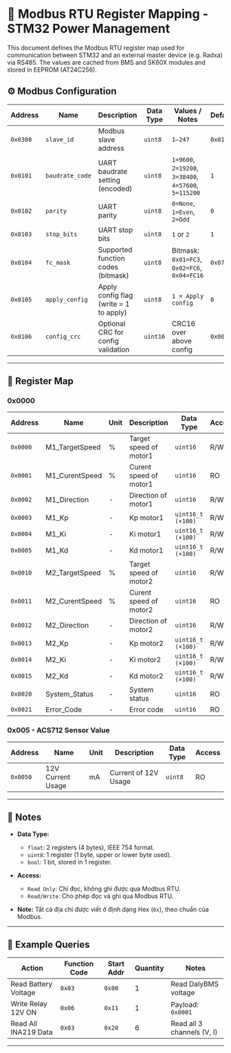 # 📘 Modbus RTU Register Mapping - STM32 Power Management

This document defines the Modbus RTU register map used for communication between STM32 and an external master device (e.g. Radxa) via RS485. The values are cached from BMS and SK60X modules and stored in EEPROM (AT24C256).

## ⚙️ Modbus Configuration

| Address   | Name | Description | Data Type | Values / Notes | Default | Access |
|-----------|------|-------------|-----------|----------------|---------|--------|
| `0x0300`  | `slave_id` | Modbus slave address | `uint8` | `1–247` | `0x01` | Read/Write |
| `0x0101`  | `baudrate_code`| UART baudrate setting (encoded) | `uint8` | `1=9600`, `2=19200`, `3=38400`, `4=57600`, `5=115200` | `1` | Read/Write |
| `0x0102`  | `parity`| UART parity | `uint8` | `0=None`, `1=Even`, `2=Odd` | `0` | Read/Write |
| `0x0103`  | `stop_bits` | UART stop bits | `uint8` | `1` or `2` | `1` | Read/Write |
| `0x0104`  | `fc_mask` | Supported function codes (bitmask) | `uint8` | Bitmask: `0x01=FC3`, `0x02=FC6`, `0x04=FC16` | `0x07` | Read/Write |
| `0x0105`  | `apply_config` | Apply config flag (write = 1 to apply)| `uint8` | `1 = Apply config` | `0` | Write only |
| `0x0106`  | `config_crc` | Optional CRC for config validation | `uint16` | CRC16 over above config | `0x0000`| Optional |

---


## 📑 Register Map
### 0x0000
| Address | Name | Unit | Description | Data Type | Access |
|---------|------|------|-------------|-----------|--------|
| `0x0000`| M1_TargetSpeed | % |  Target speed of motor1| `uint16` | R/W |
| `0x0001`| M1_CurentSpeed | % | Curent speed of motor1 | `uint16` | RO  |
| `0x0002`| M1_Direction   | - | Direction of motor1    | `uint16` | R/W |
| `0x0003`| M1_Kp | - | Kp motor1 | `uint16_t (×100)` | R/W |
| `0x0004`| M1_Ki | - | Ki motor1 | `uint16_t (×100)` | R/W |
| `0x0005`| M1_Kd | - | Kd motor1 | `uint16_t (×100)` | R/W |
| `0x0010`| M2_TargetSpeed | % |  Target speed of motor2| `uint16` | R/W |
| `0x0011`| M2_CurentSpeed | % | Curent speed of motor2 | `uint16` | RO  |
| `0x0012`| M2_Direction   | - | Direction of motor2    | `uint16` | R/W |
| `0x0013`| M2_Kp | - | Kp motor2 | `uint16_t (×100)` | R/W |
| `0x0014`| M2_Ki | - | Ki motor2 | `uint16_t (×100)` | R/W |
| `0x0015`| M2_Kd | - | Kd motor2 | `uint16_t (×100)` | R/W |
| `0x0020`| System_Status | - | System status | `uint16` | RO |
| `0x0021`| Error_Code    | - | Error code    | `uint16` | RO |






### 0x005 - ACS712 Sensor Value 

| Address | Name | Unit | Description | Data Type | Access    |
|---------|------|------|-------------|-----------|-----------|
| `0x0050` | 12V Current Usage | mA | Current of 12V Usage | `uint8` | RO 

---

## 📝 Notes

- **Data Type:**
  - `float`: 2 registers (4 bytes), IEEE 754 format.
  - `uint8`: 1 register (1 byte, upper or lower byte used).
  - `bool`: 1 bit, stored in 1 register.

- **Access:**
  - `Read Only`: Chỉ đọc, không ghi được qua Modbus RTU.
  - `Read/Write`: Cho phép đọc và ghi qua Modbus RTU.

- **Note:** Tất cả địa chỉ được viết ở định dạng Hex (`0x`), theo chuẩn của Modbus.


---

## 🔁 Example Queries

| Action                 | Function Code | Start Addr | Quantity | Notes                      |
|------------------------|----------------|------------|----------|----------------------------|
| Read Battery Voltage   | `0x03`         | `0x00`     | 1        | Read DalyBMS voltage       |
| Write Relay 12V ON     | `0x06`         | `0x11`     | 1        | Payload: `0x0001`          |
| Read All INA219 Data   | `0x03`         | `0x20`     | 6        | Read all 3 channels (V, I) |

---

